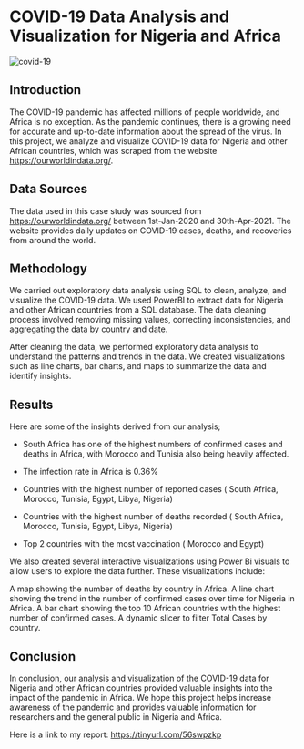 # COVID-19 Data Analysis and Visualization for Nigeria and Africa
![covid-19](https://github.com/OmobaCoder/Covid19_Data_Analysis/assets/107421646/34c5cf64-21a1-4825-a268-00833cd0f158)

## Introduction

The COVID-19 pandemic has affected millions of people worldwide, and Africa is no exception. As the pandemic continues, there is a growing need for accurate and up-to-date information about the spread of the virus. In this project, we analyze and visualize COVID-19 data for Nigeria and other African countries, which was scraped from the website https://ourworldindata.org/.

## Data Sources

The data used in this case study was sourced from https://ourworldindata.org/ between 1st-Jan-2020 and 30th-Apr-2021. The website provides daily updates on COVID-19 cases, deaths, and recoveries from around the world.

## Methodology

We carried out exploratory data analysis using SQL to clean, analyze, and visualize the COVID-19 data. We used PowerBI to extract data for Nigeria and other African countries from a SQL database. The data cleaning process involved removing missing values, correcting inconsistencies, and aggregating the data by country and date.

After cleaning the data, we performed exploratory data analysis to understand the patterns and trends in the data. We created visualizations such as line charts, bar charts, and maps to summarize the data and identify insights.

## Results

Here are some of the insights derived from our analysis;

- South Africa has one of the highest numbers of confirmed cases and deaths in Africa, with Morocco and Tunisia also being heavily affected.

- The infection rate in Africa is 0.36%

- Countries with the highest number of reported cases ( South Africa, Morocco, Tunisia, Egypt, Libya, Nigeria)

- Countries with the highest number of deaths recorded ( South Africa, Morocco, Tunisia, Egypt, Libya, Nigeria)

- Top 2 countries with the most vaccination ( Morocco and Egypt)

We also created several interactive visualizations using Power Bi visuals to allow users to explore the data further. These visualizations include:

A map showing the number of deaths by country in Africa. A line chart showing the trend in the number of confirmed cases over time for Nigeria in Africa. A bar chart showing the top 10 African countries with the highest number of confirmed cases. A dynamic slicer to filter Total Cases by country.

## Conclusion

In conclusion, our analysis and visualization of the COVID-19 data for Nigeria and other African countries provided valuable insights into the impact of the pandemic in Africa. We hope this project helps increase awareness of the pandemic and provides valuable information for researchers and the general public in Nigeria and Africa.

Here is a link to my report: https://tinyurl.com/56swpzkp
